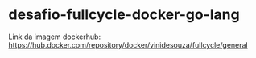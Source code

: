 # desafio-fullcycle-docker-go-lang

Link da imagem dockerhub: https://hub.docker.com/repository/docker/vinidesouza/fullcycle/general
